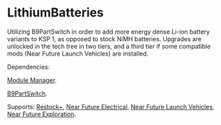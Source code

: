 # LithiumBatteries
Utilizing B9PartSwitch in order to add more energy dense Li-ion battery variants to KSP 1, as opposed to stock NiMH batteries.
Upgrades are unlocked in the tech tree in two tiers, and a third tier if some compatible mods (Near Future Launch Vehicles) are installed.

Dependencies:

[Module Manager](https://github.com/sarbian/ModuleManager).

[B9PartSwitch](https://github.com/blowfishpro/B9PartSwitch?tab=readme-ov-file).

Supports:
[Restock+](https://github.com/PorktoberRevolution/ReStocked), [Near Future Electrical](https://github.com/post-kerbin-mining-corporation/NearFutureElectrical), [Near Future Launch Vehicles](https://github.com/post-kerbin-mining-corporation/NearFutureLaunchVehicles), [Near Future Exploration](https://github.com/post-kerbin-mining-corporation/NearFutureExploration).
